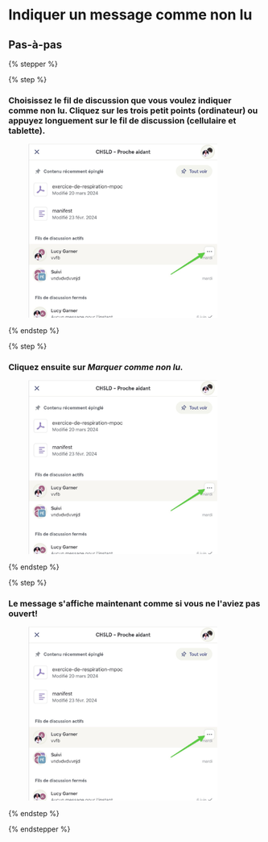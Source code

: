 # Indiquer un message comme non lu

## Pas-à-pas

{% stepper %}

{% step %}
### Choisissez le fil de discussion que vous voulez indiquer comme non lu. Cliquez sur les trois petit points (ordinateur) ou appuyez longuement sur le fil de discussion (cellulaire et tablette).

<div align="left"><figure><img src="../../.gitbook/assets/indiquer-un-message-comme-non-lu-patient - Step 1.jpeg" alt="" width="375"><figcaption></figcaption></figure></div>
{% endstep %}

{% step %}
### Cliquez ensuite sur *Marquer comme non lu.*

<div align="left"><figure><img src="../../.gitbook/assets/indiquer-un-message-comme-non-lu-patient - Step 1.jpeg" alt="" width="375"><figcaption></figcaption></figure></div>
{% endstep %}

{% step %}
### Le message s'affiche maintenant comme si vous ne l'aviez pas ouvert!

<div align="left"><figure><img src="../../.gitbook/assets/indiquer-un-message-comme-non-lu-patient - Step 1.jpeg" alt="" width="375"><figcaption></figcaption></figure></div>
{% endstep %}

{% endstepper %}